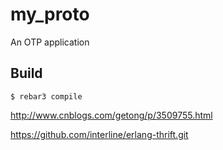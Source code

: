 my_proto
=====

An OTP application

Build
-----

    $ rebar3 compile



http://www.cnblogs.com/getong/p/3509755.html

https://github.com/interline/erlang-thrift.git